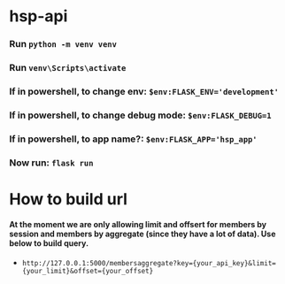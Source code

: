 # hsp-api

### Run `python -m venv venv`
### Run `venv\Scripts\activate`
### If in powershell, to change env: `$env:FLASK_ENV='development'`
### If in powershell, to change debug mode: `$env:FLASK_DEBUG=1`
### If in powershell, to app name?: `$env:FLASK_APP='hsp_app'`
### Now run: `flask run`


# How to build url
#### At the moment we are only allowing limit and offsert for members by session and members by aggregate (since they have a lot of data). Use below to build query.
- `http://127.0.0.1:5000/membersaggregate?key={your_api_key}&limit={your_limit}&offset={your_offset}`